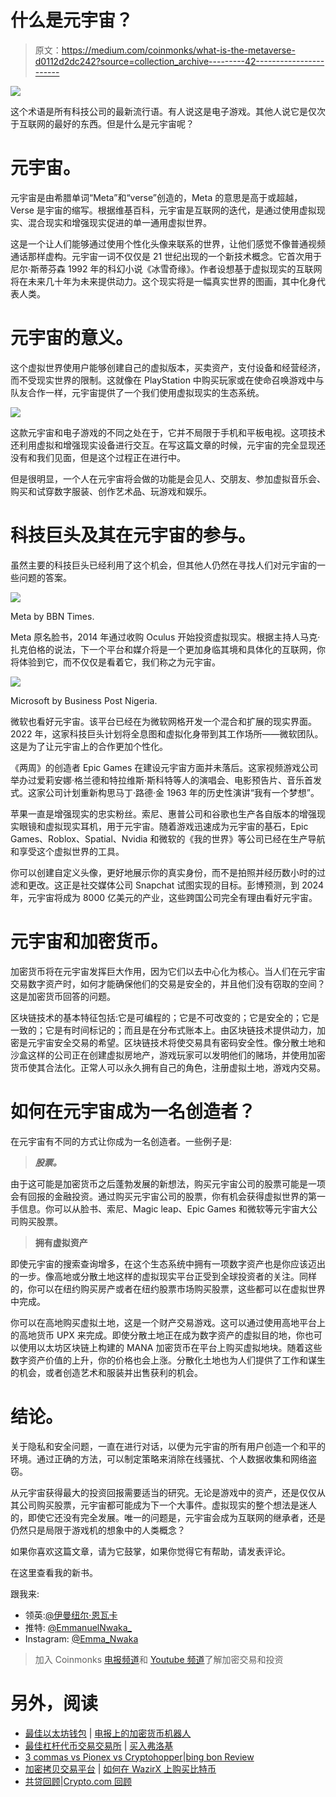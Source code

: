 # 什么是元宇宙？

> 原文：<https://medium.com/coinmonks/what-is-the-metaverse-d0112d2dc242?source=collection_archive---------42----------------------->

![](img/2d381c243d0f89e7aa00a73744b5dec4.png)

这个术语是所有科技公司的最新流行语。有人说这是电子游戏。其他人说它是仅次于互联网的最好的东西。但是什么是元宇宙呢？

# 元宇宙。

元宇宙是由希腊单词“Meta”和“verse”创造的，Meta 的意思是高于或超越，Verse 是宇宙的缩写。根据维基百科，元宇宙是互联网的迭代，是通过使用虚拟现实、混合现实和增强现实促进的单一通用虚拟世界。

这是一个让人们能够通过使用个性化头像来联系的世界，让他们感觉不像普通视频通话那样虚构。元宇宙一词不仅仅是 21 世纪出现的一个新技术概念。它首次用于尼尔·斯蒂芬森 1992 年的科幻小说《冰雪奇缘》。作者设想基于虚拟现实的互联网将在未来几十年为未来提供动力。这个现实将是一幅真实世界的图画，其中化身代表人类。

# 元宇宙的意义。

这个虚拟世界使用户能够创建自己的虚拟版本，买卖资产，支付设备和经营经济，而不受现实世界的限制。这就像在 PlayStation 中购买玩家或在使命召唤游戏中与队友合作一样，元宇宙提供了一个我们使用虚拟现实的生态系统。

![](img/66034e202307549c5ce9700ef2e0118a.png)

这款元宇宙和电子游戏的不同之处在于，它并不局限于手机和平板电视。这项技术还利用虚拟和增强现实设备进行交互。在写这篇文章的时候，元宇宙的完全显现还没有和我们见面，但是这个过程正在进行中。

但是很明显，一个人在元宇宙将会做的功能是会见人、交朋友、参加虚拟音乐会、购买和试穿数字服装、创作艺术品、玩游戏和娱乐。

# 科技巨头及其在元宇宙的参与。

虽然主要的科技巨头已经利用了这个机会，但其他人仍然在寻找人们对元宇宙的一些问题的答案。

![](img/4f3e7a0b4de545743dc2dddddb891b9a.png)

Meta by BBN Times.

Meta 原名脸书，2014 年通过收购 Oculus 开始投资虚拟现实。根据主持人马克·扎克伯格的说法，下一个平台和媒介将是一个更加身临其境和具体化的互联网，你将体验到它，而不仅仅是看着它，我们称之为元宇宙。

![](img/b73666d242bca3f833ce0860bec1b2f4.png)

Microsoft by Business Post Nigeria.

微软也看好元宇宙。该平台已经在为微软网格开发一个混合和扩展的现实界面。2022 年，这家科技巨头计划将全息图和虚拟化身带到其工作场所——微软团队。这是为了让元宇宙上的合作更加个性化。

《两周》的创造者 Epic Games 在建设元宇宙方面并未落后。这家视频游戏公司举办过爱莉安娜·格兰德和特拉维斯·斯科特等人的演唱会、电影预告片、音乐首发式。这家公司计划重新构思马丁·路德·金 1963 年的历史性演讲“我有一个梦想”。

苹果一直是增强现实的忠实粉丝。索尼、惠普公司和谷歌也生产各自版本的增强现实眼镜和虚拟现实耳机，用于元宇宙。随着游戏迅速成为元宇宙的基石，Epic Games、Roblox、Spatial、Nvidia 和微软的《我的世界》等公司已经在生产导航和享受这个虚拟世界的工具。

你可以创建自定义头像，更好地展示你的真实身份，而不是拍照并经历数小时的过滤和更改。这正是社交媒体公司 Snapchat 试图实现的目标。彭博预测，到 2024 年，元宇宙将成为 8000 亿美元的产业，这些跨国公司完全有理由看好元宇宙。

# 元宇宙和加密货币。

加密货币将在元宇宙发挥巨大作用，因为它们以去中心化为核心。当人们在元宇宙交易数字资产时，如何才能确保他们的交易是安全的，并且他们没有窃取的空间？这是加密货币回答的问题。

区块链技术的基本特征包括:它是可编程的；它是不可改变的；它是安全的；它是一致的；它是有时间标记的；而且是在分布式账本上。由区块链技术提供动力，加密是元宇宙安全交易的希望。区块链技术将使交易具有密码安全性。像分散土地和沙盒这样的公司正在创建虚拟房地产，游戏玩家可以发明他们的赌场，并使用加密货币使其合法化。正常人可以永久拥有自己的角色，注册虚拟土地，游戏内交易。

# 如何在元宇宙成为一名创造者？

在元宇宙有不同的方式让你成为一名创造者。一些例子是:

> ***股票。***

由于这可能是加密货币之后蓬勃发展的新想法，购买元宇宙公司的股票可能是一项会有回报的金融投资。通过购买元宇宙公司的股票，你有机会获得虚拟世界的第一手信息。你可以从脸书、索尼、Magic leap、Epic Games 和微软等元宇宙大公司购买股票。

> **拥有虚拟资产**

即使元宇宙的搜索查询增多，在这个生态系统中拥有一项数字资产也是你应该迈出的一步。像高地或分散土地这样的虚拟现实平台正受到全球投资者的关注。同样的，你可以在纽约购买房产或者在纽约股票市场购买股票，这些都可以在虚拟世界中完成。

你可以在高地购买虚拟土地，这是一个财产交易游戏。这可以通过使用高地平台上的高地货币 UPX 来完成。即使分散土地正在成为数字资产的虚拟目的地，你也可以使用以太坊区块链上构建的 MANA 加密货币在平台上购买虚拟地块。随着这些数字资产价值的上升，你的价格也会上涨。分散化土地也为人们提供了工作和谋生的机会，或者创造艺术和服装并出售获利的机会。

# 结论。

关于隐私和安全问题，一直在进行对话，以便为元宇宙的所有用户创造一个和平的环境。通过正确的方法，可以制定策略来消除在线骚扰、个人数据收集和网络盗窃。

从元宇宙获得最大的投资回报需要适当的研究。无论是游戏中的资产，还是仅仅从其公司购买股票，元宇宙都可能成为下一个大事件。虚拟现实的整个想法是迷人的，即使它还没有完全发展。唯一的问题是，元宇宙会成为互联网的继承者，还是仍然只是局限于游戏机的想象中的人类概念？

如果你喜欢这篇文章，请为它鼓掌，如果你觉得它有帮助，请发表评论。

在这里查看我的新书。

跟我来:

*   领英:[@伊曼纽尔·恩瓦卡](https://www.linkedin.com/in/emmanuel-nwaka)
*   推特: [@EmmanuelNwaka_](https://twitter.com/EmmanuelNwaka_)
*   Instagram: [@Emma_Nwaka](https://instagram.com/emma_nwaka)

> 加入 Coinmonks [电报频道](https://t.me/coincodecap)和 [Youtube 频道](https://www.youtube.com/c/coinmonks/videos)了解加密交易和投资

# 另外，阅读

*   [最佳以太坊钱包](https://coincodecap.com/best-ethereum-wallets) | [电报上的加密货币机器人](https://coincodecap.com/telegram-crypto-bots)
*   [最佳杠杆代币交易交易所](https://coincodecap.com/leveraged-token-exchanges) | [买入弗洛基](https://coincodecap.com/buy-floki-inu-token)
*   [3 commas vs Pionex vs Cryptohopper](https://coincodecap.com/3commas-vs-pionex-vs-cryptohopper)|[bing bon Review](https://coincodecap.com/bingbon-review)
*   [加密拷贝交易平台](/coinmonks/top-10-crypto-copy-trading-platforms-for-beginners-d0c37c7d698c) | [如何在 WazirX 上购买比特币](/coinmonks/buy-bitcoin-on-wazirx-2d12b7989af1)
*   [共贷回顾](https://coincodecap.com/coinloan-review)|[Crypto.com 回顾](/coinmonks/crypto-com-review-f143dca1f74c)